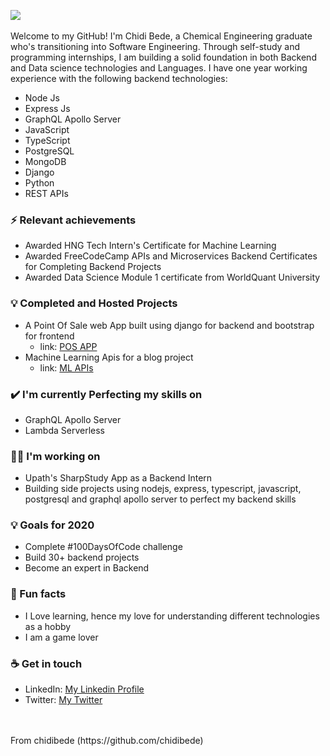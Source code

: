 <img src= "https://res.cloudinary.com/chidibede/image/upload/v1595876786/banner.png"></img>
<br>
<br>
Welcome to my GitHub! I'm Chidi Bede, a Chemical Engineering graduate who's transitioning into Software Engineering. Through self-study and programming internships, I am building a solid foundation in both Backend and Data science technologies and Languages. I have one year working experience with the following backend technologies:
- Node Js
- Express Js
- GraphQL Apollo Server
- JavaScript
- TypeScript
- PostgreSQL
- MongoDB
- Django
- Python
- REST APIs

### ⚡ Relevant achievements
- Awarded HNG Tech Intern's Certificate for Machine Learning 
- Awarded FreeCodeCamp APIs and Microservices Backend Certificates for Completing Backend Projects 
- Awarded Data Science Module 1 certificate from WorldQuant University

### 💡 Completed and Hosted Projects
- A Point Of Sale web App built using django for backend and bootstrap for frontend
  - link: <a target="_blank" rel="noopener noreferrer" href = "https://djangopos.herokuapp.com/">POS APP</a> 
- Machine Learning Apis for a blog project
  - link: <a target="_blank" rel="noopener noreferrer" href = "https://lucidblogapis.herokuapp.com/">ML APIs</a> 

### ✔️ I'm currently Perfecting my skills on
- GraphQL Apollo Server
- Lambda Serverless

### 👩‍💻 I'm working on
- Upath's SharpStudy App as a Backend Intern
- Building side projects using nodejs, express, typescript, javascript, postgresql and graphql apollo server to perfect my backend skills


### 💡 Goals for 2020
- Complete #100DaysOfCode challenge
- Build 30+ backend projects 
- Become an expert in Backend


### 🌴 Fun facts
- I Love learning, hence my love for understanding different technologies as a hobby 
- I am a game lover

### ☕ Get in touch
- LinkedIn: <a target="_blank" rel="noopener noreferrer" href = "https://www.linkedin.com/in/chidibede/">My Linkedin Profile</a>
- Twitter: <a target="_blank" rel="noopener noreferrer" href = "https://twitter.com/marshalbede">My Twitter</a>

<br>
<br>
From chidibede (https://github.com/chidibede)
